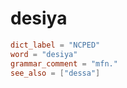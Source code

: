# desiya

``` toml
dict_label = "NCPED"
word = "desiya"
grammar_comment = "mfn."
see_also = ["dessa"]
```

